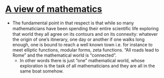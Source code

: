 # [A view of mathematics](http://www.alainconnes.org/docs/maths.pdf)
 - The fundamental point in that respect is that while so many mathematicians have been spending their entire scientiﬁc life exploring that world they all agree on its contours and on its connexity: whatever the origin of one’s itinerary, one day or another if one walks long enough, one is bound to reach a well known town i.e. for instance to meet elliptic functions, modular forms, zeta functions. “All roads lead to Rome” and the mathematical world is “connected”.
	- In other words there is just “one” mathematical world, whose exploration is the task of all mathematicians and they are all in the same boat somehow.
